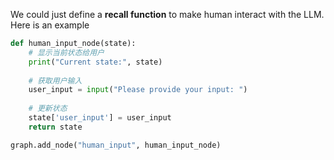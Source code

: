 We could just define a **recall function** to make human interact with the LLM.
Here is an example
```python
def human_input_node(state):
    # 显示当前状态给用户
    print("Current state:", state)
    
    # 获取用户输入
    user_input = input("Please provide your input: ")
    
    # 更新状态
    state['user_input'] = user_input
    return state

graph.add_node("human_input", human_input_node)
```